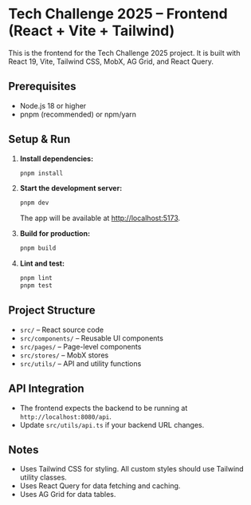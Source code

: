 # Tech Challenge 2025 – Frontend (React + Vite + Tailwind)

This is the frontend for the Tech Challenge 2025 project. It is built with React 19, Vite, Tailwind CSS, MobX, AG Grid, and React Query.

## Prerequisites
- Node.js 18 or higher
- pnpm (recommended) or npm/yarn

## Setup & Run

1. **Install dependencies:**
   ```sh
   pnpm install
   ```
2. **Start the development server:**
   ```sh
   pnpm dev
   ```
   The app will be available at [http://localhost:5173](http://localhost:5173).

3. **Build for production:**
   ```sh
   pnpm build
   ```

4. **Lint and test:**
   ```sh
   pnpm lint
   pnpm test
   ```

## Project Structure
- `src/` – React source code
- `src/components/` – Reusable UI components
- `src/pages/` – Page-level components
- `src/stores/` – MobX stores
- `src/utils/` – API and utility functions

## API Integration
- The frontend expects the backend to be running at `http://localhost:8080/api`.
- Update `src/utils/api.ts` if your backend URL changes.

## Notes
- Uses Tailwind CSS for styling. All custom styles should use Tailwind utility classes.
- Uses React Query for data fetching and caching.
- Uses AG Grid for data tables.

